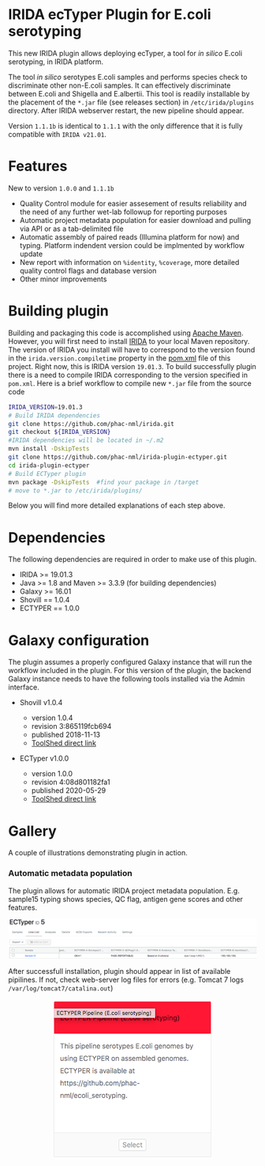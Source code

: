 # IRIDA ecTyper Plugin for E.coli serotyping
This new IRIDA plugin allows deploying ecTyper, a tool for *in silico* E.coli serotyping, in IRIDA platform.

The tool *in silico* serotypes E.coli samples and performs species check to discriminate other non-E.coli samples. It can effectively discriminate between E.coli and Shigella and E.albertii.
This tool is readily installable by the placement of the `*.jar` file (see releases section) in `/etc/irida/plugins` directory. After IRIDA webserver restart, the new pipeline should appear. 

Version `1.1.1b` is identical to `1.1.1` with the only difference that it is fully compatible with `IRIDA v21.01`.
# Features
New to version `1.0.0` and `1.1.1b`

* Quality Control module for easier assesement of results reliability and the need of any further wet-lab followup for reporting purposes
* Automatic project metadata population for easier download and pulling via API or as a tab-delimited file
* Automatic assembly of paired reads (Illumina platform for now) and typing. Platform indendent version could be implmented by workflow update
* New report with information on `%identity`, `%coverage`, more detailed quality control flags and database version
* Other minor improvements


# Building plugin

Building and packaging this code is accomplished using [Apache Maven](http://maven.apache.org/download.cgi). However, you will first need to install [IRIDA](https://github.com/phac-nml/irida) to your local Maven repository. The version of IRIDA you install will have to correspond to the version found in the `irida.version.compiletime` property in the [pom.xml](https://github.com/phac-nml/irida-plugin-ectyper/blob/master/pom.xml) file of this project. Right now, this is IRIDA version `19.01.3`. To build successfully plugin there is a need to compile IRIDA corresponding to the version specified in `pom.xml`. 
Here is a brief workflow to compile new `*.jar` file from the source code 

```bash
IRIDA_VERSION=19.01.3
# Build IRIDA dependencies
git clone https://github.com/phac-nml/irida.git
git checkout ${IRIDA_VERSION}
#IRIDA dependencies will be located in ~/.m2
mvn install -DskipTests 
git clone https://github.com/phac-nml/irida-plugin-ectyper.git
cd irida-plugin-ectyper
# Build ECTyper plugin
mvn package -DskipTests  #find your package in /target
# move to *.jar to /etc/irida/plugins/
```
Below you will find more detailed explanations of each step above.


# Dependencies

The following dependencies are required in order to make use of this plugin.

* IRIDA >= 19.01.3
* Java >= 1.8 and Maven >= 3.3.9 (for building dependencies)
* Galaxy >= 16.01
* Shovill == 1.0.4
* ECTYPER == 1.0.0

# Galaxy configuration
The plugin assumes a properly configured Galaxy instance that will run the workflow included in the plugin.
For this version of the plugin, the backend Galaxy instance needs to have the following tools installed via the Admin interface.

* Shovill v1.0.4
  * version 1.0.4
  * revision 3:865119fcb694
  * published 2018-11-13
  * [ToolShed direct link](https://toolshed.g2.bx.psu.edu/view/iuc/shovill/865119fcb694)

  
* ECTyper v1.0.0
  * version 1.0.0
  * revision 4:08d801182fa1
  * published 2020-05-29
  * [ToolShed direct link](https://toolshed.g2.bx.psu.edu/view/nml/ectyper/08d801182fa1)

# Gallery
A couple of illustrations demonstrating plugin in action.

### Automatic metadata population
The plugin allows for automatic IRIDA project metadata population. E.g. sample15 typing shows species, QC flag, antigen gene scores and other features.

![](./pics/ectyper-metadata-iridaproject.png)

After successfull installation, plugin should appear in list of available pipilines. If not, check web-server log files for errors (e.g. Tomcat 7 logs `/var/log/tomcat7/catalina.out`)

<p align="center">
  <img src="./pics/ectyper-pipeline-tile.png">
</p>





